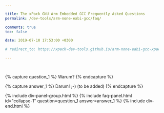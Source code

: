```yaml
---

title: The xPack GNU Arm Embedded GCC Frequently Asked Questions
permalink: /dev-tools/arm-none-eabi-gcc/faq/

comments: true
toc: false

date: 2019-07-10 17:53:00 +0300

# redirect_to: https://xpack-dev-tools.github.io/arm-none-eabi-gcc-xpack/docs/faq/

---
```


<br/>

{% capture question_1 %}
Warum?
{% endcapture %}

{% capture answer_1 %}
Darum! ;-) (to be added)
{% endcapture %}

{% include div-panel-group.html %}
{% include faq-panel.html id="collapse-1" question=question_1 answer=answer_1 %}
{% include div-end.html %}
